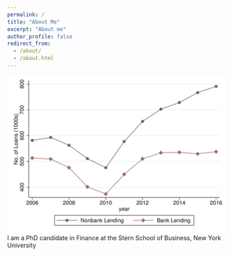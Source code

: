 ```yaml
---
permalink: /
title: "About Me"
excerpt: "About me"
author_profile: false
redirect_from: 
  - /about/
  - /about.html
---
```


<div style="float:left"><img src='/images/Figure1_agg_plot.png'></div>
<div style="float:right">I am a PhD candidate in Finance at the Stern School of Business, New York University </div>
<div style="clear:both"/>
